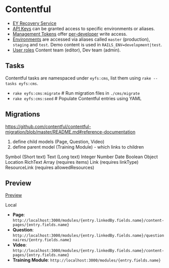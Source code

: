 # Contentful

- [EY Recovery Service](https://app.contentful.com/spaces/dvmeh832nmjc)
- [API Keys](https://app.contentful.com/spaces/dvmeh832nmjc/api/keys/) can be granted access to specific environments or aliases.
- [Management Tokens](https://app.contentful.com/spaces/dvmeh832nmjc/api/cma_tokens) offer [per-developer](https://app.contentful.com/account/profile/cma_tokens) write access.
- [Environments](https://app.contentful.com/spaces/dvmeh832nmjc/settings/environments) are accessed via aliases called `master` (production), `staging` and `test`. Demo content is used in `RAILS_ENV=development|test`.
- [User roles](https://app.contentful.com/spaces/dvmeh832nmjc/settings/users) Content team (editor), Dev team (admin).


## Tasks

Contentful tasks are namespaced under `eyfs:cms`, list them using `rake --tasks eyfs:cms`.

- `rake eyfs:cms:migrate`  # Run migration files in `./cms/migrate`
- `rake eyfs:cms:seed`     # Populate Contentful entries using YAML


## Migrations

<https://github.com/contentful/contentful-migration/blob/master/README.md#reference-documentation>

1. define child models (Page, Question, Video)
2. define parent model (Training Module) - which links to children


Symbol (Short text)
Text (Long text)
Integer
Number
Date
Boolean
Object
Location
RichText
Array (requires items)
Link (requires linkType)
ResourceLink (requires allowedResources)


## Preview

[Preview](https://app.contentful.com/spaces/dvmeh832nmjc/settings/content_preview)

Local

- **Page**: `http://localhost:3000/modules/{entry.linkedBy.fields.name}/content-pages/{entry.fields.name}`
- **Question**: `http://localhost:3000/modules/{entry.linkedBy.fields.name}/questionnaires/{entry.fields.name}`
- **Video**: `http://localhost:3000/modules/{entry.linkedBy.fields.name}/content-pages/{entry.fields.name}`
- **Training Module**: `http://localhost:3000/modules/{entry.fields.name}`

